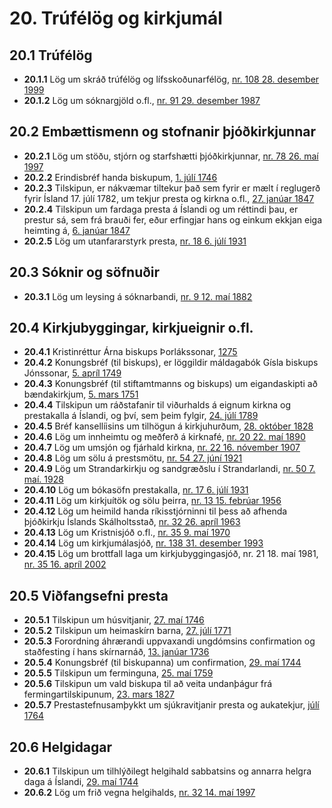 # 20. Trúfélög og kirkjumál

## 20.1 Trúfélög

* __20.1.1__ Lög um skráð trúfélög og lífsskoðunarfélög, [nr. 108 28. desember 1999](1999108.md)
* __20.1.2__ Lög um sóknargjöld o.fl., [nr. 91 29. desember 1987](1987091.md)

## 20.2 Embættismenn og stofnanir þjóðkirkjunnar

* __20.2.1__ Lög um stöðu, stjórn og starfshætti þjóðkirkjunnar, [nr. 78 26. maí 1997](1997078.md)
* __20.2.2__ Erindisbréf handa biskupum, [1. júlí 1746](1746017.md)
* __20.2.3__ Tilskipun, er nákvæmar tiltekur það sem fyrir er mælt í reglugerð fyrir Ísland 17. júlí 1782, um tekjur presta og kirkna o.fl., [27. janúar 1847](1847271.md)
* __20.2.4__ Tilskipun um fardaga presta á Íslandi og um réttindi þau, er prestur sá, sem frá brauði fer, eður erfingjar hans og einkum ekkjan eiga heimting á, [6. janúar 1847](1847061.md)
* __20.2.5__ Lög um utanfararstyrk presta, [nr. 18 6. júlí 1931](1931018.md)

## 20.3 Sóknir og söfnuðir

* __20.3.1__ Lög um leysing á sóknarbandi, [nr. 9 12. maí 1882](1882009.md)

## 20.4 Kirkjubyggingar, kirkjueignir o.fl.

* __20.4.1__ Kristinréttur Árna biskups Þorlákssonar, [1275](1275000.md)
* __20.4.2__ Konungsbréf (til biskups), er löggildir máldagabók Gísla biskups Jónssonar, [5. apríl 1749](1749054.md)
* __20.4.3__ Konungsbréf (til stiftamtmanns og biskups) um eigandaskipti að bændakirkjum, [5. mars 1751](1751053.md)
* __20.4.4__ Tilskipun um ráðstafanir til viðurhalds á eignum kirkna og prestakalla á Íslandi, og því, sem þeim fylgir, [24. júlí 1789](1789247.md)
* __20.4.5__ Bréf kansellíisins um tilhögun á kirkjuhurðum, [28. október 1828](1828280.md)
* __20.4.6__ Lög um innheimtu og meðferð á kirknafé, [nr. 20 22. maí 1890](1890020.md)
* __20.4.7__ Lög um umsjón og fjárhald kirkna, [nr. 22 16. nóvember 1907](1907022.md)
* __20.4.8__ Lög um sölu á prestsmötu, [nr. 54 27. júní 1921](1921054.md)
* __20.4.9__ Lög um Strandarkirkju og sandgræðslu í Strandarlandi, [nr. 50 7. maí. 1928](1928050.md)
* __20.4.10__ Lög um bókasöfn prestakalla, [nr. 17 6. júlí 1931](1931017.md)
* __20.4.11__ Lög um kirkjuítök og sölu þeirra, [nr. 13 15. febrúar 1956](1956013.md)
* __20.4.12__ Lög um heimild handa ríkisstjórninni til þess að afhenda þjóðkirkju Íslands Skálholtsstað, [nr. 32 26. apríl 1963](1963032.md)
* __20.4.13__ Lög um Kristnisjóð o.fl., [nr. 35 9. maí 1970](1970035.md)
* __20.4.14__ Lög um kirkjumálasjóð, [nr. 138 31. desember 1993](1993138.md)
* __20.4.15__ Lög um brottfall laga um kirkjubyggingasjóð, nr. 21 18. maí 1981, [nr. 35 16. apríl 2002](2002035.md)

## 20.5 Viðfangsefni presta

* __20.5.1__ Tilskipun um húsvitjanir, [27. maí 1746](1746275.md)
* __20.5.2__ Tilskipun um heimaskírn barna, [27. júlí 1771](1771277.md)
* __20.5.3__ Forordning áhrærandi uppvaxandi ungdómsins confirmation og staðfesting í hans skírnarnáð, [13. janúar 1736](1736131.md)
* __20.5.4__ Konungsbréf (til biskupanna) um confirmation, [29. maí 1744](1744295.md)
* __20.5.5__ Tilskipun um ferminguna, [25. maí 1759](1759255.md)
* __20.5.6__ Tilskipun um vald biskupa til að veita undanþágur frá fermingartilskipunum, [23. mars 1827](1827233.md)
* __20.5.7__ Prestastefnusamþykkt um sjúkravitjanir presta og aukatekjur, [júlí 1764](1764000.md)

## 20.6 Helgidagar

* __20.6.1__ Tilskipun um tilhlýðilegt helgihald sabbatsins og annarra helgra daga á Íslandi, [29. maí 1744](1744295.201.md)
* __20.6.2__ Lög um frið vegna helgihalds, [nr. 32 14. maí 1997](1997032.md)

